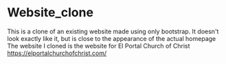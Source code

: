 # Website_clone


This is a clone of an existing website made using only bootstrap. 
It doesn't look exactly like it, but is close to the appearance of the actual homepage
The website I cloned is the website for El Portal Church of Christ
        https://elportalchurchofchrist.com/
